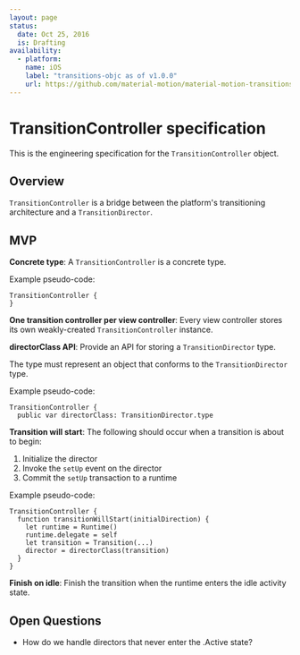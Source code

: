 ```yaml
---
layout: page
status:
  date: Oct 25, 2016
  is: Drafting
availability:
  - platform:
    name: iOS
    label: "transitions-objc as of v1.0.0"
    url: https://github.com/material-motion/material-motion-transitions-objc
---
```


# TransitionController specification

This is the engineering specification for the `TransitionController` object.

## Overview

`TransitionController` is a bridge between the platform's transitioning architecture and a `TransitionDirector`.

## MVP

**Concrete type**: A `TransitionController` is a concrete type.

Example pseudo-code:

```
TransitionController {
}
```

**One transition controller per view controller**: Every view controller stores its own weakly-created `TransitionController` instance.

**directorClass API**: Provide an API for storing a `TransitionDirector` type.

The type must represent an object that conforms to the `TransitionDirector` type.

Example pseudo-code:

    TransitionController {
      public var directorClass: TransitionDirector.type

**Transition will start**: The following should occur when a transition is about to begin:

1. Initialize the director
2. Invoke the `setUp` event on the director
3. Commit the `setUp` transaction to a runtime

Example pseudo-code:

```
TransitionController {
  function transitionWillStart(initialDirection) {
    let runtime = Runtime()
    runtime.delegate = self
    let transition = Transition(...)
    director = directorClass(transition)
  }
}
```

**Finish on idle**: Finish the transition when the runtime enters the idle activity state.

## Open Questions

- How do we handle directors that never enter the .Active state?
